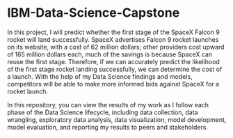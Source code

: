 # IBM-Data-Science-Capstone

In this project, I will predict whether the first stage of the SpaceX Falcon 9 rocket will land successfully. SpaceX advertises Falcon 9 rocket launches on its website, with a cost of 62 million dollars; other providers cost upward of 165 million dollars each, much of the savings is because SpaceX can reuse the first stage. Therefore, if we can accurately predict the likelihood of the first stage rocket landing successfully, we can determine the cost of a launch. With the help of my Data Science findings and models, competitors will be able to make more informed bids against SpaceX for a rocket launch. 

In this repository, you can view the results of my work as I follow each phase of the Data Science lifecycle, including data collection, data wrangling, exploratory data analysis, data visualization, model development, model evaluation, and reporting my results to peers and stakeholders. 
